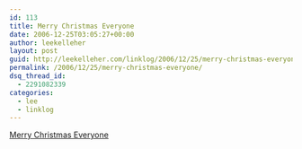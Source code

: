 ```yaml
---
id: 113
title: Merry Christmas Everyone
date: 2006-12-25T03:05:27+00:00
author: leekelleher
layout: post
guid: http://leekelleher.com/linklog/2006/12/25/merry-christmas-everyone/
permalink: /2006/12/25/merry-christmas-everyone/
dsq_thread_id:
  - 2291082339
categories:
  - lee
  - linklog
---
```

[Merry Christmas Everyone](http://www.lee-and-lucy.com/travelblog/2006/12/24/merry-christmas-everyone/)